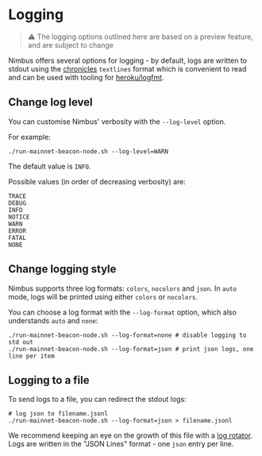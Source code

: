 # Logging

> :warning: The logging options outlined here are based on a preview feature, and are subject to change

Nimbus offers several options for logging - by default, logs are written to stdout using the [chronicles](https://github.com/status-im/nim-chronicles#introduction) `textlines` format which is convenient to read and can be used with tooling for [heroku/logfmt](https://brandur.org/logfmt).

## Change log level

You can customise Nimbus' verbosity with the `--log-level` option.

For example:

```
./run-mainnet-beacon-node.sh --log-level=WARN
```

The default value is `INFO`.

Possible values (in order of decreasing verbosity) are:

```
TRACE
DEBUG
INFO
NOTICE
WARN
ERROR
FATAL
NONE
```

## Change logging style

Nimbus supports three log formats: `colors`, `nocolors` and `json`. In `auto` mode, logs will be printed using either `colors` or `nocolors`.

You can choose a log format with the `--log-format` option, which also understands `auto` and `none`:

```
./run-mainnet-beacon-node.sh --log-format=none # disable logging to std out
./run-mainnet-beacon-node.sh --log-format=json # print json logs, one line per item
```

## Logging to a file

To send logs to a file, you can redirect the stdout logs:

```
# log json to filename.jsonl
./run-mainnet-beacon-node.sh --log-format=json > filename.jsonl
```

We recommend keeping an eye on the growth of this file with a [log rotator](./log-rotate.md). Logs are written in the "JSON Lines" format - one `json` entry per line.


